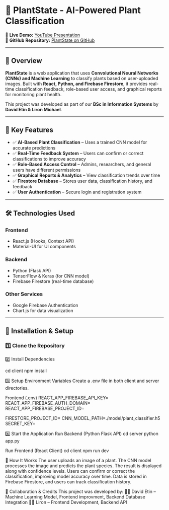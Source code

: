 # 🌱 PlantState - AI-Powered Plant Classification  

🚀 **Live Demo:** [YouTube Presentation](https://www.youtube.com/watch?v=df5gjoeFsWk)  
📂 **GitHub Repository:** [PlantState on GitHub](https://github.com/DavidAjest/College-Project-PlantState-rep)  

---

## 📌 Overview  
**PlantState** is a web application that uses **Convolutional Neural Networks (CNNs) and Machine Learning** to classify plants based on user-uploaded images. Built with **React, Python, and Firebase Firestore**, it provides real-time classification feedback, role-based user access, and graphical reports for monitoring plant health.  

This project was developed as part of our **BSc in Information Systems** by **David Etin & Liron Michael**.  

---

## 🌟 Key Features  
- ✅ **AI-Based Plant Classification** – Uses a trained CNN model for accurate predictions  
- ✅ **Real-Time Feedback System** – Users can confirm or correct classifications to improve accuracy  
- ✅ **Role-Based Access Control** – Admins, researchers, and general users have different permissions  
- ✅ **Graphical Reports & Analytics** – View classification trends over time  
- ✅ **Firestore Database** – Stores user data, classification history, and feedback  
- ✅ **User Authentication** – Secure login and registration system  

---

## 🛠️ Technologies Used  
### **Frontend**  
- React.js (Hooks, Context API)  
- Material-UI for UI components  

### **Backend**  
- Python (Flask API)  
- TensorFlow & Keras (for CNN model)  
- Firebase Firestore (real-time database)  

### **Other Services**  
- Google Firebase Authentication  
- Chart.js for data visualization  

---



## 🚀 Installation & Setup  

### 1️⃣ Clone the Repository  


2️⃣ Install Dependencies

cd client
npm install


3️⃣ Setup Environment Variables
Create a .env file in both client and server directories.

Frontend (.env)
REACT_APP_FIREBASE_API_KEY=<Your Firebase API Key>
REACT_APP_FIREBASE_AUTH_DOMAIN=<Your Firebase Auth Domain>
REACT_APP_FIREBASE_PROJECT_ID=<Your Firebase Project ID>



FIRESTORE_PROJECT_ID=<Your Firestore Project ID>
CNN_MODEL_PATH=./model/plant_classifier.h5
SECRET_KEY=<Your Flask Secret Key>


4️⃣ Start the Application
Run Backend (Python Flask API)
cd server
python app.py

Run Frontend (React Client)
cd client
npm run dev


🔬 How It Works
The user uploads an image of a plant.
The CNN model processes the image and predicts the plant species.
The result is displayed along with confidence levels.
Users can confirm or correct the classification, improving model accuracy over time.
Data is stored in Firebase Firestore, and users can track classification history.


🤝 Collaboration & Credits
This project was developed by:
👨‍💻 David Etin – Machine Learning Model, Frontend improvment, Backend Database Integration
👨‍💻 Liron  –  Frontend Development, Backend API

